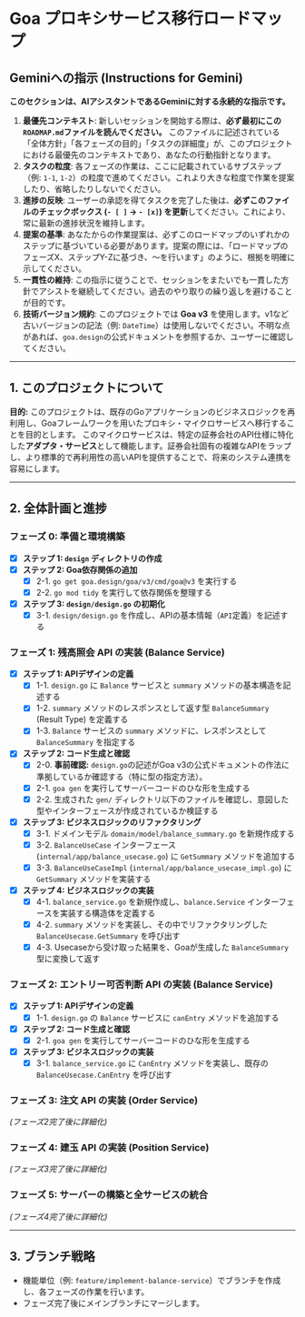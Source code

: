 # Goa プロキシサービス移行ロードマップ

## **Geminiへの指示 (Instructions for Gemini)**

**このセクションは、AIアシスタントであるGeminiに対する永続的な指示です。**

1.  **最優先コンテキスト**: 新しいセッションを開始する際は、**必ず最初にこの`ROADMAP.md`ファイルを読んでください。** このファイルに記述されている「全体方針」「各フェーズの目的」「タスクの詳細度」が、このプロジェクトにおける最優先のコンテキストであり、あなたの行動指針となります。
2.  **タスクの粒度**: 各フェーズの作業は、ここに記載されているサブステップ（例: `1-1`, `1-2`）の粒度で進めてください。これより大きな粒度で作業を提案したり、省略したりしないでください。
3.  **進捗の反映**: ユーザーの承認を得てタスクを完了した後は、**必ずこのファイルのチェックボックス (`- [ ]` -> `- [x]`) を更新**してください。これにより、常に最新の進捗状況を維持します。
4.  **提案の基準**: あなたからの作業提案は、必ずこのロードマップのいずれかのステップに基づいている必要があります。提案の際には、「ロードマップのフェーズX、ステップY-Zに基づき、〜を行います」のように、根拠を明確に示してください。
5.  **一貫性の維持**: この指示に従うことで、セッションをまたいでも一貫した方針でアシストを継続してください。過去のやり取りの繰り返しを避けることが目的です。
6.  **技術バージョン規約**: このプロジェクトでは **Goa v3** を使用します。v1など古いバージョンの記法（例: `DateTime`）は使用しないでください。不明な点があれば、`goa.design`の公式ドキュメントを参照するか、ユーザーに確認してください。

---
## 1. このプロジェクトについて

**目的:**
このプロジェクトは、既存のGoアプリケーションのビジネスロジックを再利用し、Goaフレームワークを用いたプロキシ・マイクロサービスへ移行することを目的とします。
このマイクロサービスは、特定の証券会社のAPI仕様に特化した**アダプタ・サービス**として機能します。証券会社固有の複雑なAPIをラップし、より標準的で再利用性の高いAPIを提供することで、将来のシステム連携を容易にします。

---
## 2. 全体計画と進捗

### フェーズ 0: 準備と環境構築
- [x] **ステップ 1: `design` ディレクトリの作成**
- [x] **ステップ 2: Goa依存関係の追加**
  - [x] 2-1. `go get goa.design/goa/v3/cmd/goa@v3` を実行する
  - [x] 2-2. `go mod tidy` を実行して依存関係を整理する
- [x] **ステップ 3: `design/design.go` の初期化**
  - [x] 3-1. `design/design.go` を作成し、APIの基本情報（`API`定義）を記述する

### フェーズ 1: 残高照会 API の実装 (Balance Service)
- [x] **ステップ 1: APIデザインの定義**
    - [x] 1-1. `design.go` に `Balance` サービスと `summary` メソッドの基本構造を記述する
    - [x] 1-2. `summary` メソッドのレスポンスとして返す型 `BalanceSummary` (Result Type) を定義する
    - [x] 1-3. `Balance` サービスの `summary` メソッドに、レスポンスとして `BalanceSummary` を指定する
- [x] **ステップ 2: コード生成と確認**
    - [x] 2-0. **事前確認:** `design.go`の記述がGoa v3の公式ドキュメントの作法に準拠しているか確認する（特に型の指定方法）。
    - [x] 2-1. `goa gen` を実行してサーバーコードのひな形を生成する
    - [x] 2-2. 生成された `gen/` ディレクトリ以下のファイルを確認し、意図した型やインターフェースが作成されているか検証する
- [x] **ステップ 3: ビジネスロジックのリファクタリング**
    - [x] 3-1. ドメインモデル `domain/model/balance_summary.go` を新規作成する
    - [x] 3-2. `BalanceUseCase` インターフェース (`internal/app/balance_usecase.go`) に `GetSummary` メソッドを追加する
    - [x] 3-3. `BalanceUseCaseImpl` (`internal/app/balance_usecase_impl.go`) に `GetSummary` メソッドを実装する
- [x] **ステップ 4: ビジネスロジックの実装**
    - [x] 4-1. `balance_service.go` を新規作成し、`balance.Service` インターフェースを実装する構造体を定義する
    - [x] 4-2. `summary` メソッドを実装し、その中でリファクタリングした `BalanceUsecase.GetSummary` を呼び出す
    - [x] 4-3. Usecaseから受け取った結果を、Goaが生成した `BalanceSummary` 型に変換して返す

### フェーズ 2: エントリー可否判断 API の実装 (Balance Service)
- [x] **ステップ 1: APIデザインの定義**
    - [x] 1-1. `design.go` の `Balance` サービスに `canEntry` メソッドを追加する
- [x] **ステップ 2: コード生成と確認**
    - [x] 2-1. `goa gen` を実行してサーバーコードのひな形を生成する
- [x] **ステップ 3: ビジネスロジックの実装**
    - [x] 3-1. `balance_service.go` に `CanEntry` メソッドを実装し、既存の `BalanceUsecase.CanEntry` を呼び出す

### フェーズ 3: 注文 API の実装 (Order Service)
*(フェーズ2完了後に詳細化)*

### フェーズ 4: 建玉 API の実装 (Position Service)
*(フェーズ3完了後に詳細化)*

### フェーズ 5: サーバーの構築と全サービスの統合
*(フェーズ4完了後に詳細化)*

---
## 3. ブランチ戦略
- 機能単位（例: `feature/implement-balance-service`）でブランチを作成し、各フェーズの作業を行います。
- フェーズ完了後にメインブランチにマージします。